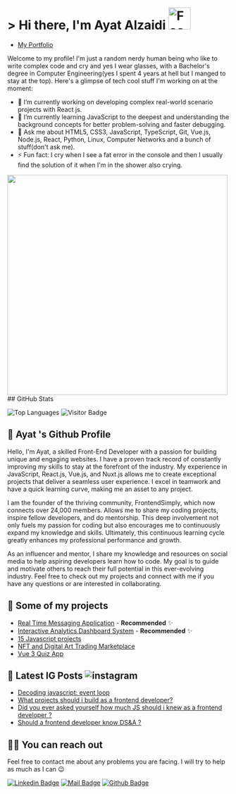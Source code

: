 

# > Hi there, I'm Ayat Alzaidi <img src="https://user-images.githubusercontent.com/74038190/216124356-9c152f5b-554d-400c-a2f3-84f0f0b9a627.png" alt="Face with Hand Over Mouth" width="50" />
- [My Portfolio ](https://ayat-alzaidi.netlify.app/)

Welcome to my profile! I'm just a random nerdy human being who like to write complex code and cry and yes I wear glasses, with a Bachelor's degree in Computer Engineering(yes I spent 4 years at hell but I manged to stay at the top). Here's a glimpse of tech cool stuff I'm working on at the moment:

- 🔭 I’m currently working on developing complex real-world scenario projects with React js.
- 🌱 I’m currently learning JavaScript to the deepest and understanding the background concepts for better problem-solving and faster debugging.
- 💬 Ask me about HTML5, CSS3, JavaScript, TypeScript, Git, Vue.js, Node.js, React, Python, Linux, Computer Networks and a bunch of stuff(don't ask me).
- ⚡ Fun fact: I cry when I see a fat error in the console and then I usually find the solution of it when I'm in the shower also crying.
<img src="https://user-images.githubusercontent.com/74038190/225813708-98b745f2-7d22-48cf-9150-083f1b00d6c9.gif" width="500">
## GitHub Stats

![Top Languages](https://github-readme-stats.vercel.app/api/top-langs?username=ayat0110&show_icons=true&locale=en&layout=compact&theme=chartreuse-dark)
![Visitor Badge](https://visitor-badge.glitch.me/badge?page_id=ayat0110.ayat0110)
## 🍊 Ayat 's Github Profile
Hello, I'm Ayat, a skilled Front-End Developer with a passion for building unique and engaging websites. I have a proven track record of constantly improving my skills to stay at the forefront of the industry. My experience in JavaScript, React.js, Vue.js, and Nuxt.js allows me to create exceptional projects that deliver a seamless user experience. I excel in teamwork and have a quick learning curve, making me an asset to any project.

I am the founder of the thriving community, FrontendSimply, which now connects over 24,000 members. Allows me to share my coding projects, inspire fellow developers, and do mentorship. This deep involvement not only fuels my passion for coding but also encourages me to continuously expand my knowledge and skills. Ultimately, this continuous learning cycle greatly enhances my professional performance and growth.

As an influencer and mentor, I share my knowledge and resources on social media to help aspiring developers learn how to code. My goal is to guide and motivate others to reach their full potential in this ever-evolving industry. Feel free to check out my projects and connect with me if you have any questions or are interested in collaborating.


## 🥳 Some of my projects

- [Real Time Messaging Application](https://github.com/ayat0110/Real-Time-Messaging-Application) - **Recommended** ✨
- [Interactive Analytics Dashboard System](https://github.com/ayat0110/Interactive-Analytics-Dashboard-System) - **Recommended** ✨
- [15 Javascript projects](https://github.com/ayat0110/15-JavaScript-Projects) 
- [NFT and Digital Art Trading Marketplace ](https://github.com/ayat0110/NFT-and-Digital-Art-Trading-Marketplace) 
- [Vue 3 Quiz App](https://github.com/ayat0110/Vue-3-Quiz-App)

## 📃 Latest IG Posts ![instagram](https://badges.aleen42.com/src/instagram.svg) 

<!-- BLOG-POST-LIST:START -->
- [Decoding javascript: event loop](https://www.instagram.com/p/CuMpOAnNhZt/?utm_source=ig_web_copy_link&igshid=MzRlODBiNWFlZA==)
- [What projects should i build as a frontend developer? ](https://www.instagram.com/p/CSCG9qvjIeN/)
- [Did you ever asked yourself how much JS should i knew as a frontend developer ?](https://www.instagram.com/p/CRwEstCjVvf/)
- [Should a frontend developer know DS&A ?](https://www.instagram.com/p/CRgnp-AjBd5/)

<!-- BLOG-POST-LIST:END -->

## 🤙🏻 You can reach out

Feel free to contact me about any problems you are facing. I will try to help as much as I can 😉

[![Linkedin Badge](https://img.shields.io/badge/linkedin-%230077B5.svg?&style=for-the-badge&logo=linkedin&logoColor=white)](https://www.linkedin.com/in/ayat-al-zaidi-4ab6321b6/)
[![Mail Badge](https://img.shields.io/badge/email-c14438?style=for-the-badge&logo=Gmail&logoColor=white&link=mailto:ayatalzaidi2000@gmail.com)](mailto:ayatalzaidi2000@gmail.com)
[![Github Badge](https://img.shields.io/badge/github-333?style=for-the-badge&logo=github&logoColor=white)](https://github.com/ayat0110)  

